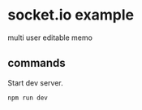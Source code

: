 # socket.io example

multi user editable memo

## commands

Start dev server.

```bash
npm run dev
```
